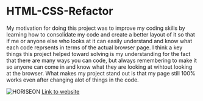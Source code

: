 # HTML-CSS-Refactor
My motivation for doing this project was to improve my coding skills by learning how to consolidate my code and create a better layout of it so that if me or anyone else who looks at it can easily understand and know what each code reprsents in terms of the actual browser page. I think a key things this project helped toward solving is my understanding for the fact that there are many ways you can code, but always remembering to make it so anyone can come in and know what they are looking at wihtout looking at the browser. What makes my project stand out is that my page still 100% works even after changing alot of things in the code.


![HORISEON](https://user-images.githubusercontent.com/76064269/105646603-bde13a80-5e6e-11eb-83c2-b87d867ca7fe.gif)
[Link to website](file:///C:/Users/Aaron%20Weiner/CodingBootcamp/homework/HTML-CSS-Refactor/index.html)

